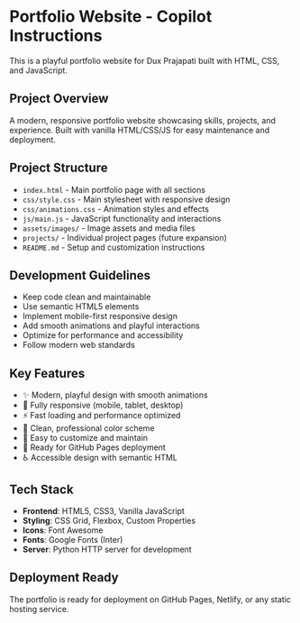 # Portfolio Website - Copilot Instructions

This is a playful portfolio website for Dux Prajapati built with HTML, CSS, and JavaScript.

## Project Overview
A modern, responsive portfolio website showcasing skills, projects, and experience. Built with vanilla HTML/CSS/JS for easy maintenance and deployment.

## Project Structure
- `index.html` - Main portfolio page with all sections
- `css/style.css` - Main stylesheet with responsive design
- `css/animations.css` - Animation styles and effects
- `js/main.js` - JavaScript functionality and interactions
- `assets/images/` - Image assets and media files
- `projects/` - Individual project pages (future expansion)
- `README.md` - Setup and customization instructions

## Development Guidelines
- Keep code clean and maintainable
- Use semantic HTML5 elements
- Implement mobile-first responsive design
- Add smooth animations and playful interactions
- Optimize for performance and accessibility
- Follow modern web standards

## Key Features
- ✨ Modern, playful design with smooth animations
- 📱 Fully responsive (mobile, tablet, desktop)
- ⚡ Fast loading and performance optimized
- 🎨 Clean, professional color scheme
- 🔧 Easy to customize and maintain
- 🚀 Ready for GitHub Pages deployment
- ♿ Accessible design with semantic HTML

## Tech Stack
- **Frontend**: HTML5, CSS3, Vanilla JavaScript
- **Styling**: CSS Grid, Flexbox, Custom Properties
- **Icons**: Font Awesome
- **Fonts**: Google Fonts (Inter)
- **Server**: Python HTTP server for development

## Deployment Ready
The portfolio is ready for deployment on GitHub Pages, Netlify, or any static hosting service.